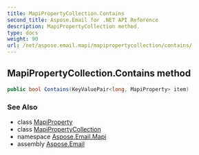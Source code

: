 ```yaml
---
title: MapiPropertyCollection.Contains
second_title: Aspose.Email for .NET API Reference
description: MapiPropertyCollection method. 
type: docs
weight: 90
url: /net/aspose.email.mapi/mapipropertycollection/contains/
---
```

## MapiPropertyCollection.Contains method

```csharp
public bool Contains(KeyValuePair<long, MapiProperty> item)
```

### See Also

* class [MapiProperty](../../mapiproperty/)
* class [MapiPropertyCollection](../)
* namespace [Aspose.Email.Mapi](../../mapipropertycollection/)
* assembly [Aspose.Email](../../../)


